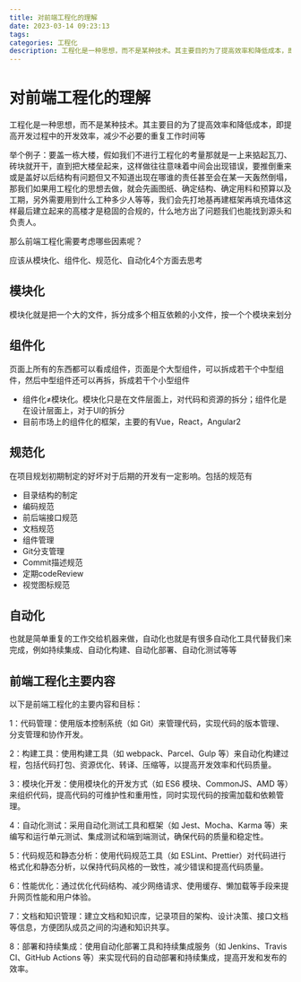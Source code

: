 ```yaml
---
title: 对前端工程化的理解
date: 2023-03-14 09:23:13
tags:
categories: 工程化
description: 工程化是一种思想，而不是某种技术。其主要目的为了提高效率和降低成本，即提高开发过程中的开发效率，减少不必要的重复工作时间等
---
```


# 对前端工程化的理解

工程化是一种思想，而不是某种技术。其主要目的为了提高效率和降低成本，即提高开发过程中的开发效率，减少不必要的重复工作时间等

举个例子：要盖一栋大楼，假如我们不进行工程化的考量那就是一上来掂起瓦刀、砖块就开干，直到把大楼垒起来，这样做往往意味着中间会出现错误，要推倒重来或是盖好以后结构有问题但又不知道出现在哪谁的责任甚至会在某一天轰然倒塌，那我们如果用工程化的思想去做，就会先画图纸、确定结构、确定用料和预算以及工期，另外需要用到什么工种多少人等等，我们会先打地基再建框架再填充墙体这样最后建立起来的高楼才是稳固的合规的，什么地方出了问题我们也能找到源头和负责人。

那么前端工程化需要考虑哪些因素呢？

应该从模块化、组件化、规范化、自动化4个方面去思考

## 模块化

模块化就是把一个大的文件，拆分成多个相互依赖的小文件，按一个个模块来划分

## 组件化

页面上所有的东西都可以看成组件，页面是个大型组件，可以拆成若干个中型组件，然后中型组件还可以再拆，拆成若干个小型组件

- 组件化≠模块化。模块化只是在文件层面上，对代码和资源的拆分；组件化是在设计层面上，对于UI的拆分
- 目前市场上的组件化的框架，主要的有Vue，React，Angular2

## 规范化

在项目规划初期制定的好坏对于后期的开发有一定影响。包括的规范有

- 目录结构的制定
- 编码规范
- 前后端接口规范
- 文档规范
- 组件管理
- Git分支管理
- Commit描述规范
- 定期codeReview
- 视觉图标规范

## 自动化

也就是简单重复的工作交给机器来做，自动化也就是有很多自动化工具代替我们来完成，例如持续集成、自动化构建、自动化部署、自动化测试等等



## 前端工程化主要内容

以下是前端工程化的主要内容和目标：

1：代码管理：使用版本控制系统（如 Git）来管理代码，实现代码的版本管理、分支管理和协作开发。

2：构建工具：使用构建工具（如 webpack、Parcel、Gulp 等）来自动化构建过程，包括代码打包、资源优化、转译、压缩等，以提高开发效率和代码质量。

3：模块化开发：使用模块化的开发方式（如 ES6 模块、CommonJS、AMD 等）来组织代码，提高代码的可维护性和重用性，同时实现代码的按需加载和依赖管理。

4：自动化测试：采用自动化测试工具和框架（如 Jest、Mocha、Karma 等）来编写和运行单元测试、集成测试和端到端测试，确保代码的质量和稳定性。

5：代码规范和静态分析：使用代码规范工具（如 ESLint、Prettier）对代码进行格式化和静态分析，以保持代码风格的一致性，减少错误和提高代码质量。

6：性能优化：通过优化代码结构、减少网络请求、使用缓存、懒加载等手段来提升网页性能和用户体验。

7：文档和知识管理：建立文档和知识库，记录项目的架构、设计决策、接口文档等信息，方便团队成员之间的沟通和知识共享。

8：部署和持续集成：使用自动化部署工具和持续集成服务（如 Jenkins、Travis CI、GitHub Actions 等）来实现代码的自动部署和持续集成，提高开发和发布的效率。